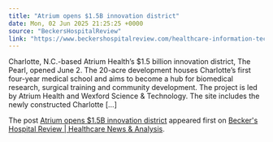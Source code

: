 ```yaml
---
title: "Atrium opens $1.5B innovation district"
date: Mon, 02 Jun 2025 21:25:25 +0000
source: "BeckersHospitalReview"
link: "https://www.beckershospitalreview.com/healthcare-information-technology/innovation/atrium-opens-1-5b-innovation-district/"
---
```


<p>Charlotte, N.C.-based Atrium Health&#8217;s $1.5 billion innovation district, The Pearl, opened June 2. The 20-acre development houses Charlotte’s first four-year medical school and aims to become a hub for biomedical research, surgical training and community development. The project is led by Atrium Health and Wexford Science &#38; Technology. The site includes the newly constructed Charlotte [&#8230;]</p>
<p>The post <a href="https://www.beckershospitalreview.com/healthcare-information-technology/innovation/atrium-opens-1-5b-innovation-district/">Atrium opens $1.5B innovation district</a> appeared first on <a href="https://www.beckershospitalreview.com">Becker&#039;s Hospital Review | Healthcare News &amp; Analysis</a>.</p>